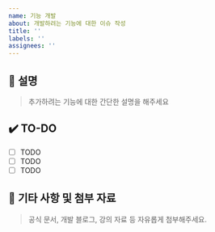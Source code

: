 ```yaml
---
name: 기능 개발
about: 개발하려는 기능에 대한 이슈 작성
title: ''
labels: ''
assignees: ''
---
```


## 📄 설명

> 추가하려는 기능에 대한 간단한 설명을 해주세요

## ✔️ TO-DO

-   [ ] TODO
-   [ ] TODO
-   [ ] TODO

## 💬 기타 사항 및 첨부 자료

> 공식 문서, 개발 블로그, 강의 자료 등 자유롭게 첨부해주세요.
